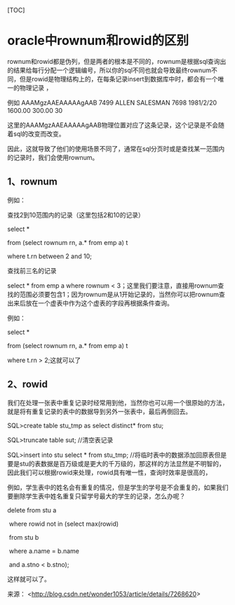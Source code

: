 [TOC]



# oracle中rownum和rowid的区别

rownum和rowid都是伪列，但是两者的根本是不同的，rownum是根据sql查询出的结果给每行分配一个逻辑编号，所以你的sql不同也就会导致最终rownum不同，但是rowid是物理结构上的，在每条记录insert到数据库中时，都会有一个唯一的物理记录 ，

例如  AAAMgzAAEAAAAAgAAB 7499 ALLEN SALESMAN 7698 1981/2/20 1600.00 300.00 30

这里的AAAMgzAAEAAAAAgAAB物理位置对应了这条记录，这个记录是不会随着sql的改变而改变。

因此，这就导致了他们的使用场景不同了，通常在sql分页时或是查找某一范围内的记录时，我们会使用rownum。

## **1、rownum**

例如：

查找2到10范围内的记录（这里包括2和10的记录）

select *

  from (select rownum rn, a.* from emp a) t

where t.rn between 2 and 10;

查找前三名的记录

select * from emp a where rownum < 3；这里我们要注意，直接用rownum查找的范围必须要包含1；因为rownum是从1开始记录的，当然你可以把rownum查出来后放在一个虚表中作为这个虚表的字段再根据条件查询。

例如：

select *

  from (select rownum rn, a.* from emp a) t

where t.rn > 2;这就可以了

## **2、rowid**

我们在处理一张表中重复记录时经常用到他，当然你也可以用一个很原始的方法，就是将有重复记录的表中的数据导到另外一张表中，最后再倒回去。

SQL>create table stu_tmp as select distinct* from stu;

SQL>truncate table sut;        //清空表记录

SQL>insert into stu select * from stu_tmp;    //将临时表中的数据添加回原表但是要是stu的表数据是百万级或是更大的千万级的，那这样的方法显然是不明智的，因此我们可以根据rowid来处理，rowid具有唯一性，查询时效率是很高的，

例如，学生表中的姓名会有重复的情况，但是学生的学号是不会重复的，如果我们要删除学生表中姓名重复只留学号最大的学生的记录，怎么办呢？

delete from stu a

​    where rowid not  in (select max(rowid)

​                          from stu b

​                         where a.name = b.name

​                           and a.stno < b.stno);

这样就可以了。

来源： <<http://blog.csdn.net/wonder1053/article/details/7268620>>

 